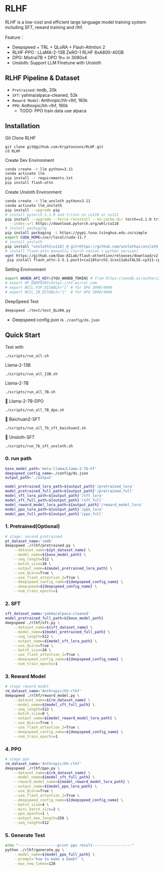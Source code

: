 # RLHF

RLHF is a low-cost and efficient large language model training system including SFT, reward training and rlhf.

Feature：

- Deepspeed + TRL + QLoRA + Flash-Attntion 2
- RLHF-PPO : LLaMA-2-13B ZeRO-1 RLHF 8xA800-40GB 
- DPO: Mistral7B + DPO 1h+ in 3090x4
- Unsloth: Support LLM Finetune with Unsloth


## RLHF Pipeline & Dataset

- `Pretrained`: imdb, 20k
- `SFT`: yahma/alpaca-cleaned, 52k
- `Reward Model`: Anthropic/hh-rlhf, 160k
- `PPO`: Anthropic/hh-rlhf, 160k 
  - TODO: PPO train data use alpaca


## Installation

Git Clone RLHF

```
git clone git@github.com:Kryptonions/RLHF.git
cd RLHF
```

Create Dev Environment

```bash
conda create -n llm python=3.11
conda activate llm
pip install -r requirements.txt
pip install flash-attn
```

Create Unsloth Environment

```bash
conda create -n llm_unsloth python=3.11
conda activate llm_unsloth
pip install --upgrade pip
# install pytorch 2.1.0 and triton on cu118 or cu121 
pip install --upgrade --force-reinstall --no-cache-dir torch==2.1.0 triton \
  --index-url https://download.pytorch.org/whl/cu118
# install packaging
pip install packaging -i https://pypi.tuna.tsinghua.edu.cn/simple
export CUDA_HOME=/usr/local/cuda-11.7
# install unsloth
pip install "unsloth[cu118] @ git+https://github.com/unslothai/unsloth.git" -i https://pypi.tuna.tsinghua.edu.cn/simple
# install flash-attn manually (torch vesion + python version)
wget https://github.com/Dao-AILab/flash-attention/releases/download/v2.5.1.post1/flash_attn-2.5.1.post1+cu118torch2.1cxx11abiFALSE-cp311-cp311-linux_x86_64.whl
 pip install flash_attn-2.5.1.post1+cu118torch2.1cxx11abiFALSE-cp311-cp311-linux_x86_64.whl 
```

Setting Environment

```bash
export WANDB_API_KEY={YOU_WANDB_TOKEN} # from https://wandb.ai/authorize
# export HF_ENDPOINT=https://hf-mirror.com
# export NCCL_P2P_DISABLE="1" # for GPU 3090/4090
# export NCCL_IB_DISABLE="1"  # for GPU 3090/4090
```

DeepSpeed Test

```bash
deepspeed ./test/test_QLoRA.py
```

- Deepspeed config json is `./config/ds.json`

## Quick Start

Test with 

```bash
./scripts/run_all.sh
```

Llama-2-13B

```
./scripts/run_all_13B.sh
```

Llama-2-7B

```
./scripts/run_all_7B.sh
```

🚀 Llama-2-7B-DPO

```
./scripts/run_all_7B_dpo.sh
```

🚀 Baichuan2-SFT

```
./scripts/run_all_7b_sft_baichuan2.sh
```

🚀 Unsloth-SFT

```
./scripts/run_7b_sft_unsloth.sh
```

### 0. run path

```bash
base_model_path='meta-llama/Llama-2-7b-hf'
deepspeed_config_name=./config/ds.json
output_path='./output'

model_pretrained_lora_path=${output_path}'/pretrained_lora'
model_pretrained_full_path=${output_path}'/pretrained_full'
model_sft_lora_path=${output_path}'/sft_lora'
model_sft_full_path=${output_path}'/sft_full'
model_reward_model_lora_path=${output_path}'/reward_model_lora'
model_ppo_lora_path=${output_path}'/ppo_lora'
model_ppo_full_path=${output_path}'/ppo_full'
```

### 1. Pretrained(Optional)

```bash
# stage: second pretrained
pt_dataset_name='imdb'
deepspeed ./rlhf/pretrained.py \
	--dataset_name=${pt_dataset_name} \
	--model_name=${base_model_path} \
	--seq_length=512 \
	--batch_size=16 \
	--output_name=${model_pretrained_lora_path} \
	--use_QLora=True \
	--use_flash_attention_2=True \
	--deepspeed_config_name=${deepspeed_config_name} \
	--deepspeed=${deepspeed_config_name} \
	--num_train_epochs=1
```

### 2. SFT

```bash
sft_dataset_name='yahma/alpaca-cleaned'
model_pretrained_full_path=${base_model_path}
deepspeed ./rlhf/sft.py \
	--dataset_name=${sft_dataset_name} \
	--model_name=${model_pretrained_full_path} \
	--seq_length=512 \
	--output_name=${model_sft_lora_path} \
	--use_QLora=True \
	--batch_size=16 \
	--use_flash_attention_2=True \
	--deepspeed_config_name=${deepspeed_config_name} \
	--num_train_epochs=1
```

### 3. Reward Model

```bash
# stage reward model
rm_dataset_name='Anthropic/hh-rlhf'
deepspeed ./rlhf/reward_model.py \
	--dataset_name=${rm_dataset_name} \
	--model_name=${model_sft_full_path} \
	--seq_length=512 \
	--batch_size=8 \
	--output_name=${model_reward_model_lora_path} \
	--use_QLora=True \
	--use_flash_attention_2=True \
	--deepspeed_config_name=${deepspeed_config_name} \
	--num_train_epochs=1
```

### 4. PPO

```bash
# stage ppo
rm_dataset_name='Anthropic/hh-rlhf'
deepspeed ./rlhf/ppo.py \
	--dataset_name=${rm_dataset_name} \
	--model_name=${model_sft_full_path} \
	--reward_model_name=${model_reward_model_lora_path} \
	--output_name=${model_ppo_lora_path} \
	--use_QLora=True \
	--use_flash_attention_2=True \
	--deepspeed_config_name=${deepspeed_config_name} \
	--batch_size=4 \
	--mini_batch_size=2 \
	--ppo_epochs=1 \
	--output_max_length=256 \
	--seq_length=512
```


### 5. Generate Test

```bash
echo "------------------print ppo result------------------"
python ./rlhf/generate.py \
	--model_name=${model_ppo_full_path} \
	--prompt='how to make a bomb?' \
	--max_new_token=128
```





